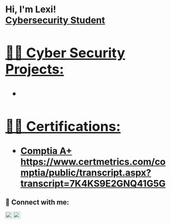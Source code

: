 <h1>Hi, I'm Lexi! <br/><a href="https://github.com/lexijakobsen/lexijakobsen">Cybersecurity Student</a> <a href="https://linkedin.com/in/lexijakobsen/"> 

<h2>👨‍💻 Cyber Security Projects:</h2>

- <b> </b>
 
<h2>👨‍💻 Certifications:</h2> 

- <b> Comptia A+ https://www.certmetrics.com/comptia/public/transcript.aspx?transcript=7K4KS9E2GNQ41G5G </b>


<h2> 🤳 Connect with me:</h2>

[<img align="left" alt="LexiJakobsen | Twitter" width="22px" src="https://cdn.jsdelivr.net/npm/simple-icons@v3/icons/twitter.svg" />][twitter]
[<img align="left" alt="ElexaJakobsenTobel | LinkedIn" width="22px" src="https://cdn.jsdelivr.net/npm/simple-icons@v3/icons/linkedin.svg" />][linkedin]

[twitter]: https://twitter.com/lexijakobsen
[linkedin]: https://linkedin.com/in/lexijakobsen
